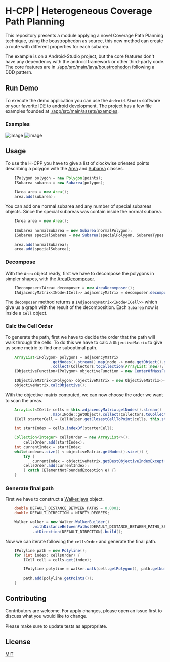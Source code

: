 # H-CPP | Heterogeneous Coverage Path Planning

This repository presents a module applying a novel Coverage Path Planning technique, using the 
boustrophedon as source, this new method can create
a route with different properties for each subarea. 

The example is on a Android-Studio project, but the core features don't have any dependency with the 
android framework or other third-party code. The core features are in 
[./app/src/main/java/boustrophedon](./app/src/main/java/boustrophedon) following a DDD pattern.

[//]: # (## Method)

[//]: # ()
[//]: # (### Boustrophedon)

[//]: # ()
[//]: # (### H-CPP)

## Run Demo

To execute the demo application you can use the `Android-Studio` software or your favorite IDE to 
android development. The project has a few file examples founded at [./app/src/main/assets/examples](./app/src/main/assets/examples).

### Examples
![image](https://github.com/Lechenco/Mestrado-Alogrithm/assets/26353985/b322f864-5bc2-437b-84fa-114062e03d2d)
![image](https://github.com/Lechenco/Mestrado-Alogrithm/assets/26353985/10580f0d-3b12-4fd1-9d7a-a260a9674036)


## Usage

To use the H-CPP you have to give a list of clockwise oriented points describing a polygon 
with the [Area](./app/src/main/java/boustrophedon/provider/primitives/Area.java) 
and [Subarea](./app/src/main/java/boustrophedon/provider/primitives/Subarea.java) classes. 

```java
    IPolygon polygon = new Polygon(points);
    ISubarea subarea = new Subarea(polygon);
    
    IArea area = new Area();
    area.add(subarea);
```
You can add one normal subarea and any number of special subareas objects. Since the special subareas
was contain inside the normal subarea.

```java
    IArea area = new Area();
    
    ISubarea normalSubarea = new Subarea(normalPolygon);
    ISubarea specialSubarea = new Subarea(specialPolygon, SubareaTypes.SPECIAL);
    
    area.add(normalSubarea);
    area.add(specialSubarea);
```

### Decompose

With the `Area` object ready, first we have to decompose the polygons in simpler shapes, with the
[AreaDecomposer](./app/src/main/java/boustrophedon/provider/decomposer/Boustrophedon/AreaDecomposer.java).

```java
    IDecomposer<IArea> decomposer = new AreaDecomposer();
    IAdjacencyMatrix<INode<ICell>> adjacencyMatrix = decomposer.decompose(area);
```

The `decomposer` method returns a `IAdjacencyMatrix<INode<ICell>>` which give us a graph with the 
result of the decomposition. Each `Subarea` now is inside a `Cell` object. 

### Calc the Cell Order

To generate the path, first we have to decide the order that the path will walk through the cells.
To do this we have to calc a `ObjectiveMatrix` to give us some metric to find one suboptimal path.

```java
    ArrayList<IPolygon> polygons = adjacencyMatrix
                    .getNodes().stream().map(node -> node.getObject().getPolygon())
                    .collect(Collectors.toCollection(ArrayList::new));
    IObjectiveFunction<IPolygon> objectiveFunction = new CenterOfMassFunction();
    
    IObjectiveMatrix<IPolygon> objectiveMatrix = new ObjectiveMatrix<>(polygons, objectiveFunction);
    objectiveMatrix.calcObjective();
```

With the objective matrix computed, we can now choose the order we want to scan the areas.

```java
    ArrayList<ICell> cells = this.adjacencyMatrix.getNodes().stream()
                    .map(INode::getObject).collect(Collectors.toCollection(ArrayList::new));
    ICell starterCell = CellHelper.getClosestCellToPoint(cells, this.startPoint);
    
    int startIndex = cells.indexOf(starterCell);

    Collection<Integer> cellsOrder = new ArrayList<>();
        cellsOrder.add(startIndex);
    int currentIndex = startIndex;
    while(indexes.size() < objectiveMatrix.getNodes().size()) {
        try {
            currentIndex = objectiveMatrix.getBestObjectiveIndexExcept(currentIndex, cellsOrder);
        cellsOrder.add(currentIndex);
        } catch (ElementNotFoundedException e) {}
    }
```

### Generate final path

First we have to construct a [Walker.java](./app/src/main/java/boustrophedon/provider/walkers/Walker.java)
object.

```java
    double DEFAULT_DISTANCE_BETWEEN_PATHS = 0.0001;
    double DEFAULT_DIRECTION = NINETY_DEGREES;

    Walker walker = new Walker.WalkerBuilder()
            .withDistanceBetweenPaths(DEFAULT_DISTANCE_BETWEEN_PATHS_SPECIAL)
            .atDirection(DEFAULT_DIRECTION).build();
```

Now we can iterate following the `cellsOrder` and generate the final path.

```java
    IPolyline path = new Polyline();
    for (int index: cellsOrder) {
        ICell cell = cells.get(index);

        IPolyline polyline = walker.walk(cell.getPolygon(), path.getNumberOfPoints() > 0 ? path.getLastPoint() : null);

        path.add(polyline.getPoints());
    }
```


## Contributing

Contributors are welcome. For apply changes, please open an issue first
to discuss what you would like to change.

Please make sure to update tests as appropriate.

## License

[MIT](https://choosealicense.com/licenses/mit/)
